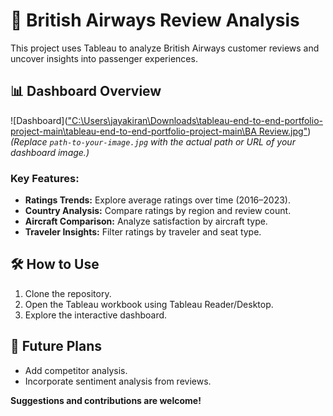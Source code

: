 # 🛫 British Airways Review Analysis

This project uses Tableau to analyze British Airways customer reviews and uncover insights into passenger experiences.  

## 📊 Dashboard Overview  
![Dashboard](["C:\Users\jayakiran\Downloads\tableau-end-to-end-portfolio-project-main\tableau-end-to-end-portfolio-project-main\BA Review.jpg"](https://github.com/Yash-Patil09/Tableau-End-to-End/blob/main/BA%20Review.jpg))  
*(Replace `path-to-your-image.jpg` with the actual path or URL of your dashboard image.)*  

### Key Features:  
- **Ratings Trends:** Explore average ratings over time (2016–2023).  
- **Country Analysis:** Compare ratings by region and review count.  
- **Aircraft Comparison:** Analyze satisfaction by aircraft type.  
- **Traveler Insights:** Filter ratings by traveler and seat type.  

## 🛠️ How to Use  
1. Clone the repository.  
2. Open the Tableau workbook using Tableau Reader/Desktop.  
3. Explore the interactive dashboard.  

## 🚀 Future Plans  
- Add competitor analysis.  
- Incorporate sentiment analysis from reviews.  

**Suggestions and contributions are welcome!**
